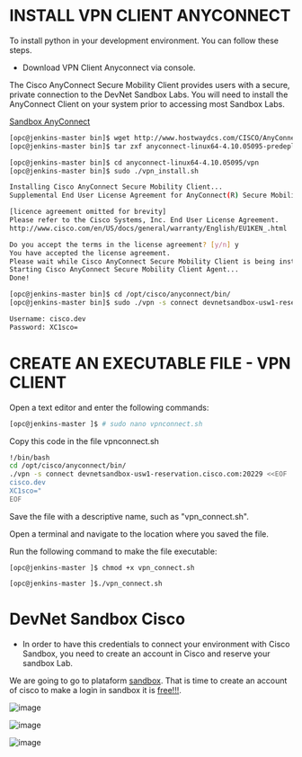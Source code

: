 # INSTALL VPN CLIENT ANYCONNECT

To install python in your development environment. You can follow these steps.

+ Download VPN Client Anyconnect via console.

The Cisco AnyConnect Secure Mobility Client provides users with a secure, private connection to the DevNet Sandbox Labs. 
You will need to install the AnyConnect Client on your system prior to accessing most Sandbox Labs.

[Sandbox AnyConnect](https://pubhub.devnetcloud.com/media/sandbox/site/files/anyconnect-win-4.9.04043-predeploy-k9.zip)


```bash
[opc@jenkins-master bin]$ wget http://www.hostwaydcs.com/CISCO/AnyConnect/anyconnect-linux64-4.10.05095-predeploy-k9.tar.gz
[opc@jenkins-master bin]$ tar zxf anyconnect-linux64-4.10.05095-predeploy-k9.tar.gz

[opc@jenkins-master bin]$ cd anyconnect-linux64-4.10.05095/vpn
[opc@jenkins-master bin]$ sudo ./vpn_install.sh

Installing Cisco AnyConnect Secure Mobility Client...
Supplemental End User License Agreement for AnyConnect(R) Secure Mobility Client v4.x and other VPN-related Software

[licence agreement omitted for brevity]
Please refer to the Cisco Systems, Inc. End User License Agreement.
http://www.cisco.com/en/US/docs/general/warranty/English/EU1KEN_.html

Do you accept the terms in the license agreement? [y/n] y
You have accepted the license agreement.
Please wait while Cisco AnyConnect Secure Mobility Client is being installed...
Starting Cisco AnyConnect Secure Mobility Client Agent...
Done!

[opc@jenkins-master bin]$ cd /opt/cisco/anyconnect/bin/
[opc@jenkins-master bin]$ sudo ./vpn -s connect devnetsandbox-usw1-reservation.cisco.com:20229

Username: cisco.dev
Password: XC1sco=
```

# CREATE AN EXECUTABLE FILE - VPN CLIENT

Open a text editor and enter the following commands:

```bash
[opc@jenkins-master ]$ # sudo nano vpnconnect.sh
```
Copy this code in the file vpnconnect.sh

```bash
!/bin/bash
cd /opt/cisco/anyconnect/bin/
./vpn -s connect devnetsandbox-usw1-reservation.cisco.com:20229 <<EOF
cisco.dev
XC1sco="
EOF
```
Save the file with a descriptive name, such as "vpn_connect.sh".

Open a terminal and navigate to the location where you saved the file.

Run the following command to make the file executable:

`[opc@jenkins-master ]$ chmod +x vpn_connect.sh`

`[opc@jenkins-master ]$./vpn_connect.sh`

# DevNet Sandbox Cisco

+ In order to have this credentials to connect your environment with Cisco Sandbox, you need to create an account in Cisco and reserve your sandbox Lab.

We are going to go to plataform [sandbox](https://devnetsandbox.cisco.com/RM/Diagram/Index/43964e62-a13c-4929-bde7-a2f68ad6b27c?diagramType=Topology
). That is time to create an account of cisco to make a login in sandbox it is [free!!!](https://id.cisco.com/signin/register).

![image](https://user-images.githubusercontent.com/38144008/222004497-c3c37576-83cb-4067-927b-ad4704e62d0d.png)

![image](https://user-images.githubusercontent.com/38144008/222009619-eea78d14-3f55-4d08-86e4-5b2a424a3a3c.png)

![image](https://user-images.githubusercontent.com/38144008/222930335-ec242a99-c97d-4c11-9178-350c34193a4d.png)
